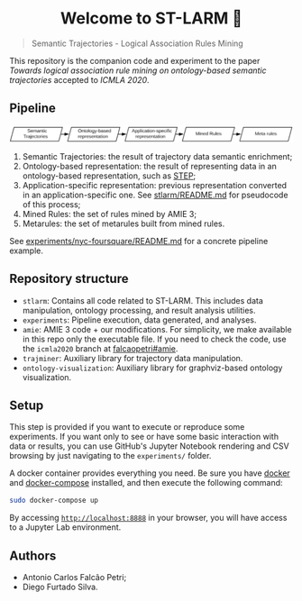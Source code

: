 <h1 align="center">Welcome to ST-LARM 👋</h1>
<p>
</p>

> Semantic Trajectories - Logical Association Rules Mining

This repository is the companion code and experiment to the paper _Towards logical association rule mining on ontology-based semantic trajectories_ accepted to _ICMLA 2020_.

## Pipeline

![Data pipeline](./pipeline.png)

1. Semantic Trajectories: the result of trajectory data semantic enrichment;
2. Ontology-based representation: the result of representing data in an ontology-based representation, such as [STEP](http://purl.org/net/step);
3. Application-specific representation: previous representation converted in an application-specific one. See [stlarm/README.md](./stlarm/README.md) for pseudocode of this process;
4. Mined Rules: the set of rules mined by AMIE 3;
5. Metarules: the set of metarules built from mined rules.

See [experiments/nyc-foursquare/README.md](./experiments/nyc-foursquare/README.md) for a concrete pipeline example.

## Repository structure

- `stlarm`: Contains all code related to ST-LARM. This includes data manipulation, ontology processing, and result analysis utilities.
- `experiments`: Pipeline execution, data generated, and analyses.
- `amie`: AMIE 3 code + our modifications. For simplicity, we make available in this repo only the executable file. If you need to check the code, use the `icmla2020` branch at [falcaopetri#amie](https://github.com/falcaopetri/amie/tree/icmla2020).
- `trajminer`: Auxiliary library for trajectory data manipulation.
- `ontology-visualization`: Auxiliary library for graphviz-based ontology visualization.

## Setup

This step is provided if you want to execute or reproduce some experiments. 
If you want only to see or have some basic interaction with data or results, you can use GitHub's Jupyter Notebook rendering and CSV browsing by just navigating to the `experiments/` folder.

A docker container provides everything you need. Be sure you have [docker](https://docs.docker.com/get-docker/) and [docker-compose](https://docs.docker.com/compose/install/) installed, and then execute the following command:

```sh
sudo docker-compose up
```

By accessing [`http://localhost:8888`](http://localhost:8888) in your browser, you will have access to a Jupyter Lab environment.


## Authors
- Antonio Carlos Falcão Petri;
- Diego Furtado Silva.